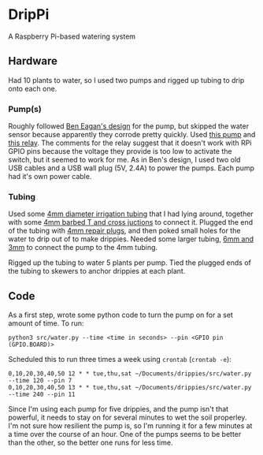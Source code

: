 # DripPi

A Raspberry Pi-based watering system

## Hardware

Had 10 plants to water, so I used two pumps and rigged up tubing to drip onto each one.

### Pump(s)

Roughly followed [Ben Eagan's design](https://www.hackster.io/ben-eagan/raspberry-pi-automated-plant-watering-with-website-8af2dc) for the pump, but skipped the water sensor because apparently they corrode pretty quickly.  Used [this pump](https://core-electronics.com.au/mute-sounds-mini-submersible-pump-dc-3v-5v.html) and [this relay](https://core-electronics.com.au/5v-4-channel-relay-module-10a.html).  The comments for the relay suggest that it doesn't work with RPi GPIO pins because the voltage they provide is too low to activate the switch, but it seemed to work for me.  As in Ben's design, I used two old USB cables and a USB wall plug (5V, 2.4A) to power the pumps.  Each pump had it's own power cable.

### Tubing
Used some [4mm diameter irrigation tubing](https://www.bunnings.com.au/holman-4mm-x-10m-irrigation-drip-flex-tube_p3120586) that I had lying around, together with some [4mm barbed T and cross juctions](https://www.popeproducts.com.au/irrigation/poly-fittings/4-mm-fittings) to connect it.  Plugged the end of the tubing with [4mm repair plugs](https://www.bunnings.com.au/pope-4mm-repair-plug-40-pack_p3120432), and then poked small holes for the water to drip out of to make drippies. Needed some larger tubing, [6mm and 3mm](https://www.popeproducts.com.au/hoses/clear-vinyl-tubing-and-clear-vinyl-joiners) to connect the pump to the 4mm tubing. 

Rigged up the tubing to water 5 plants per pump.  Tied the plugged ends of the tubing to skewers to anchor drippies at each plant.

## Code

As a first step, wrote some python code to turn the pump on for a set amount of time.  To run:  
```
python3 src/water.py --time <time in seconds> --pin <GPIO pin (GPIO.BOARD)>
```

Scheduled this to run three times a week using `crontab` \(`crontab -e`\):  
```
0,10,20,30,40,50 12 * * tue,thu,sat ~/Documents/drippies/src/water.py --time 120 --pin 7
0,10,20,30,40,50 13 * * tue,thu,sat ~/Documents/drippies/src/water.py --time 240 --pin 11
```
Since I'm using each pump for five drippies, and the pump isn't that powerful, it needs to stay on for several minutes to wet the soil properley.  I'm not sure how resilient the pump is, so I'm running it for a few minutes at a time over the course of an hour.  One of the pumps seems to be better than the other, so the better one runs for less time.
